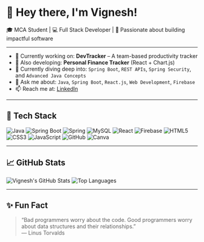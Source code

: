 # 👋 Hey there, I'm Vignesh!

🎓 MCA Student | 💻 Full Stack Developer | 🌱 Passionate about building impactful software

---

- 🔭 Currently working on: **DevTracker** – A team-based productivity tracker
- 🚧 Also developing: **Personal Finance Tracker** (React + Chart.js)
- 🌱 Currently diving deep into: `Spring Boot`, `REST APIs`, `Spring Security`, and `Advanced Java Concepts`
- 💬 Ask me about: `Java`, `Spring Boot`, `React.js`, `Web Development`, `Firebase`
- 📫 Reach me at: [LinkedIn](https://linkedin.com/in/vignesh-p-46153a302)

---

## 🚀 Tech Stack

![Java](https://img.shields.io/badge/Java-%23ED8B00.svg?style=for-the-badge&logo=java&logoColor=white)
![Spring Boot](https://img.shields.io/badge/SpringBoot-%236DB33F.svg?style=for-the-badge&logo=spring-boot&logoColor=white)
![Spring](https://img.shields.io/badge/Spring-%2346A046.svg?style=for-the-badge&logo=spring&logoColor=white)
![MySQL](https://img.shields.io/badge/MySQL-%234479A1.svg?style=for-the-badge&logo=mysql&logoColor=white)
![React](https://img.shields.io/badge/React-%2320232A.svg?style=for-the-badge&logo=react&logoColor=61DAFB)
![Firebase](https://img.shields.io/badge/Firebase-%23FFCA28.svg?style=for-the-badge&logo=firebase&logoColor=black)
![HTML5](https://img.shields.io/badge/HTML5-%23E34F26.svg?style=for-the-badge&logo=html5&logoColor=white)
![CSS3](https://img.shields.io/badge/CSS3-%231572B6.svg?style=for-the-badge&logo=css3&logoColor=white)
![JavaScript](https://img.shields.io/badge/JavaScript-%23F7DF1E.svg?style=for-the-badge&logo=javascript&logoColor=black)
![GitHub](https://img.shields.io/badge/GitHub-%23121011.svg?style=for-the-badge&logo=github&logoColor=white)
![Canva](https://img.shields.io/badge/Canva-%2300C4CC.svg?style=for-the-badge&logo=canva&logoColor=white)


---

## 📈 GitHub Stats

![Vignesh's GitHub Stats](https://github-readme-stats.vercel.app/api?username=jarvis2754&show_icons=true&theme=radical)
![Top Languages](https://github-readme-stats.vercel.app/api/top-langs/?username=jarvis2754&layout=compact&theme=radical)

---

## ✨ Fun Fact
> “Bad programmers worry about the code. Good programmers worry about data structures and their relationships.”  
> — Linus Torvalds
